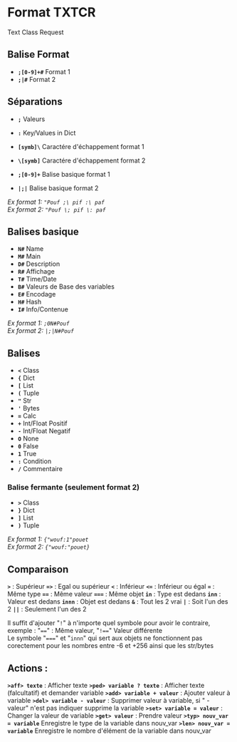 # Format TXTCR
Text Class Request  

## Balise Format

- **`;[0-9]+#`** Format 1
- **`;|#`** Format 2  

## Séparations

- **`;`** Valeurs
- **`:`** Key/Values in Dict  

- **`[symb]\`** Caractére d'échappement format 1
- **`\[symb]`** Caractére d'échappement format 2  

- **`;[0-9]+`** Balise basique format 1
- **`|;|`** Balise basique format 2  
  
_Ex format 1: `"Pouf ;\ pif :\ paf`_  
_Ex format 2: `"Pouf \; pif \: paf`_  

## Balises basique

- **`N#`** Name
- **`M#`** Main 
- **`D#`** Description
- **`R#`** Affichage
- **`T#`** Time/Date
- **`B#`** Valeurs de Base des variables
- **`E#`** Encodage
- **`H#`** Hash
- **`I#`** Info/Contenue  

_Ex format 1: `;0N#Pouf`_  
_Ex format 2: `|;|N#Pouf`_  

## Balises

- **`<`** Class
- **`{`** Dict
- **`[`** List
- **`(`** Tuple
- **`"`** Str
- **`'`** Bytes
- **`=`** Calc
- **`+`** Int/Float Positif
- **`-`** Int/Float Negatif
- **`O`** None
- **`0`** False
- **`1`** True
- **`:`** Condition
- **`/`** Commentaire  

### Balise fermante (seulement format 2)

- **`>`** Class
- **`}`** Dict
- **`]`** List
- **`)`** Tuple  

_Ex format 1: `{"wouf:1"pouet`_  
_Ex format 2: `{"wouf:"pouet}`_

## Comparaison

**`>`** : Supérieur 
**`=>`** : Egal ou supérieur
**`<`** : Inférieur
**`<=`** : Inférieur ou égal
**`=`** : Même type
**`==`** : Même valeur
**`===`** : Même objet
**`in`** : Type est dedans
**`inn`** : Valeur est dedans
**`innn`** : Objet est dedans
**`&`** : Tout les 2 vrai
**`|`** : Soit l'un des 2
**`||`** : Seulement l'un des 2

Il suffit d'ajouter "`!`" à n'importe quel symbole pour avoir le contraire, exemple : "`==`" : Même valeur, "`!==`" Valeur différente  
Le symbole "`===`" et "`innn`" qui sert aux objets ne fonctionnent pas corectement pour les nombres entre -6 et +256 ainsi que les str/bytes  

## Actions :
**`>aff> texte`** : Afficher texte
**`>ped> variable ? texte`** : Afficher texte (falcultatif) et demander variable
**`>add> variable + valeur`** : Ajouter valeur à variable
**`>del> variable - valeur`** : Supprimer valeur à variable, si " - valeur" n'est pas indiquer supprime la variable
**`>set> variable = valeur`** : Changer la valeur de variable
**`>get> valeur`** : Prendre valeur
**`>typ> nouv_var = variable`** Enregistre le type de la variable dans nouv_var
**`>len> nouv_var = variable`** Enregistre le nombre d'élément de la variable dans nouv_var
